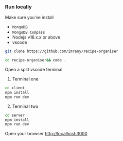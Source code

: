 ### Run locally
Make sure you've install
- `MongoDB` 
- `MongoDB Compass`
- Nodejs v18.x.x or above
- vscode

```bash 
git clone https://github.com/imrany/recipe-organiser
```
```bash
cd recipe-organiser&& code .
```
Open a split vscode terminal
1. Terminal one
```bash
cd client
npm install
npm run dev
```

2. Terminal two
```bash
cd server
npm install
npm run dev
```

Open your browser [http://localhost:3000](http://localhost:3000)